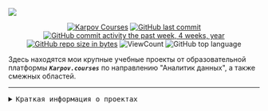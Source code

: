 ![](https://user-images.githubusercontent.com/100243761/179005624-ec4c5578-555c-4cf0-aeae-3e1fd8216556.png)

<div id="badges" align="center">

[![Karpov Courses](https://img.shields.io/badge/website-karpov.courses-red)](https://karpov.courses/) 
[![GitHub last commit](https://img.shields.io/github/last-commit/IvanoVladimir/karpov_courses.svg)](https://github.com/IvanoVladimir/karpov_courses) 
[![GitHub commit activity the past week, 4 weeks, year](https://img.shields.io/github/commit-activity/y/IvanoVladimir/karpov_courses.svg)](https://github.com/IvanoVladimir/karpov_courses) 
[![GitHub repo size in bytes](https://img.shields.io/github/repo-size/IvanoVladimir/karpov_courses.svg)](https://github.com/IvanoVladimir/karpov_courses)
![ViewCount](https://views.whatilearened.today/views/github/IvanoVladimir/karpov_courses.svg?cache=remove)
![GitHub top language](https://img.shields.io/github/languages/top/IvanoVladimir/karpov_courses.svg?style=flat)

</div>

Здесь находятся мои крупные учебные проекты от образовательной платформы ***`Karpov.courses`*** по направлению "Аналитик данных", а также смежных областей.

---

<details>
<summary> <kbd>Краткая информация о проектах</kbd> </summary><br>

***Название*** | ***Описание***| ***Стек***
:-:|:-:|:-: 
[E-commerce](https://github.com/IvanoVladimir/karpov_courses/tree/main/Interim_Project 'Ссылка на проект')| Предварительное исследование данных о совершенных покупках пользователей, решения и ответы на ряд вопросов | Python – pandas, seaborn, matplotlib, numpy, datetime; Jupyter Notebook.
[Mobile games](https://github.com/IvanoVladimir/karpov_courses/tree/main/Interim_Project 'Ссылка на проект')| Предварительное исследование данных о совершенных покупках пользователей, решения и ответы на ряд вопросов | Python – pandas, seaborn, os, pingouin, requests, datetime, scipy, urllib; Jupyter Notebook.
[Marketing metrics](https://github.com/IvanoVladimir/karpov_courses/tree/main/SQL_project 'Ссылка на проект')| Оценка результатов двух прошедших рекламных компаний с помощью метрик, которые покажут эффективность превлечения пользователей в приложение по доставке продуктов.  | Python; Jupyter Notebook; SQL - PostgreSQL, Redash.

</details>

